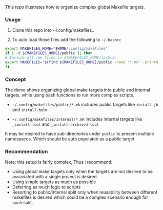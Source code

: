 
This repo illustrates how to organize complex global Makefile targets.

### Usage

1. Clone this repo into ~/.config/makefiles..

2. To auto load those files add the following to `~/.bashrc`

```bash
export MAKEFILES_HOME="$HOME/.config/makefiles"
if [ -d ${MAKEFILES_HOME}/public ]; then
# Include all .mk files in ${MAKEFILES_HOME}/public
export MAKEFILES="$(find ${MAKEFILES_HOME}/public -name '*.mk' -print0 | xargs -0 echo | tr ' ' ':')"
fi
```

### Concept

The demo shows organizing global make targets into public and internal targets, while using bash functions to run more complex scripts.

- `~/.config/makefiles/public/*.mk` includes public targets like `install-jb` and `install-helm`

- `~/.config/makefiles/internal/*.mk` includes internal targets like `_install-tool` and `_install-archived-tool`

It may be desired to have sub-directories under `public` to present multiple namespaces. Which should be auto populated as a public target

### Recommendation

Note: this setup is fairly complex, Thus I recommend:

- Using global make targets only when the targets are not desired to be associated with a single project is desired.
- Using simple targets as much as possible
- Deferring as much logic to scripts
- Resorting to public/internal split only when reusability between different makefiles is desired which could be a complex scenario enough for such split.


